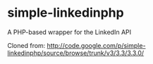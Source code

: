 simple-linkedinphp
==================

A PHP-based wrapper for the LinkedIn API

Cloned from: http://code.google.com/p/simple-linkedinphp/source/browse/trunk/v3/3.3/3.3.0/
